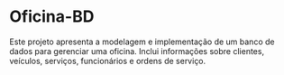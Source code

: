 # Oficina-BD
Este projeto apresenta a modelagem e implementação de um banco de dados para gerenciar uma oficina. Inclui informações sobre clientes, veículos, serviços, funcionários e ordens de serviço.
